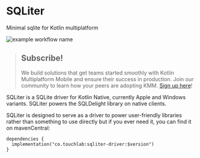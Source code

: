# SQLiter

Minimal sqlite for Kotlin multiplatform

![example workflow name](https://github.com/touchlab/SQLiter/workflows/build/badge.svg)

> ## Subscribe!
>
> We build solutions that get teams started smoothly with Kotlin Multiplatform Mobile and ensure their success in production. Join our community to learn how your peers are adopting KMM.
 [Sign up here](https://go.touchlab.co/newsletter-gh)!

SQLiter is a SQLite driver for Kotlin Native, currently Apple and Windows variants. SQLiter powers the SQLDelight library
on native clients.


SQLiter is designed to serve as a driver to power user-friendly libraries rather than something to use directly but if you ever need it, you can find it on mavenCentral:

```
dependencies {
  implementation("co.touchlab:sqliter-driver:$version")
}
```
